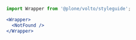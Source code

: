 ```jsx noeditor
import Wrapper from '@plone/volto/styleguide';

<Wrapper>
  <NotFound />
</Wrapper>
```
